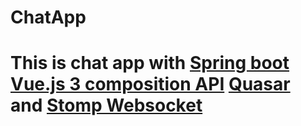 # ChatApp
<h1>This is chat app with <u>Spring boot</u> <u>Vue.js 3 composition API</u> <u>Quasar</u> and <u>Stomp Websocket</u></h1>
